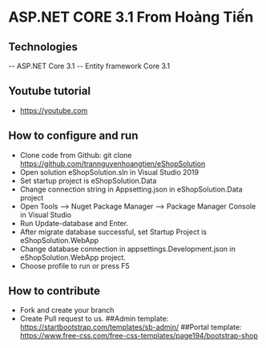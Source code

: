 ﻿# ASP.NET CORE 3.1 From Hoàng Tiến
## Technologies
-- ASP.NET Core 3.1
-- Entity framework Core 3.1
## Youtube tutorial
- https://youtube.com
## How to configure and run
- Clone code from Github: git clone https://github.com/trannguyenhoangtien/eShopSolution
- Open solution eShopSolution.sln in Visual Studio 2019
- Set startup project is eShopSolution.Data
- Change connection string in Appsetting.json in eShopSolution.Data project
- Open Tools --> Nuget Package Manager --> Package Manager Console in Visual Studio
- Run Update-database and Enter.
- After migrate database successful, set Startup Project is eShopSolution.WebApp
- Change database connection in appsettings.Development.json in eShopSolution.WebApp project.
- Choose profile to run or press F5
## How to contribute
- Fork and create your branch
- Create Pull request to us.
##Admin template: https://startbootstrap.com/templates/sb-admin/
##Portal template: https://www.free-css.com/free-css-templates/page194/bootstrap-shop